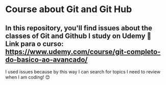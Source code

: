 # Course about Git and Git Hub

In this repository, you'll find issues about the classes of Git and Github I study on Udemy
🔗 **Link para o curso:** https://www.udemy.com/course/git-completo-do-basico-ao-avancado/ 
-----
I used issues because by this way I can search for topics I need to review when I am coding! 😊
